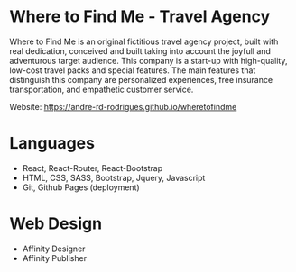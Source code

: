 # Where to Find Me - Travel Agency

Where to Find Me is an original fictitious travel agency project, built with real dedication, conceived and built taking into account the joyfull and adventurous target audience. This company is a start-up with high-quality, low-cost travel packs and special features.
The main features that distinguish this company are personalized experiences, free insurance transportation, and empathetic customer service.

Website: https://andre-rd-rodrigues.github.io/wheretofindme

# Languages

- React, React-Router, React-Bootstrap
- HTML, CSS, SASS, Bootstrap, Jquery, Javascript
- Git, Github Pages (deployment)

# Web Design

- Affinity Designer
- Affinity Publisher
